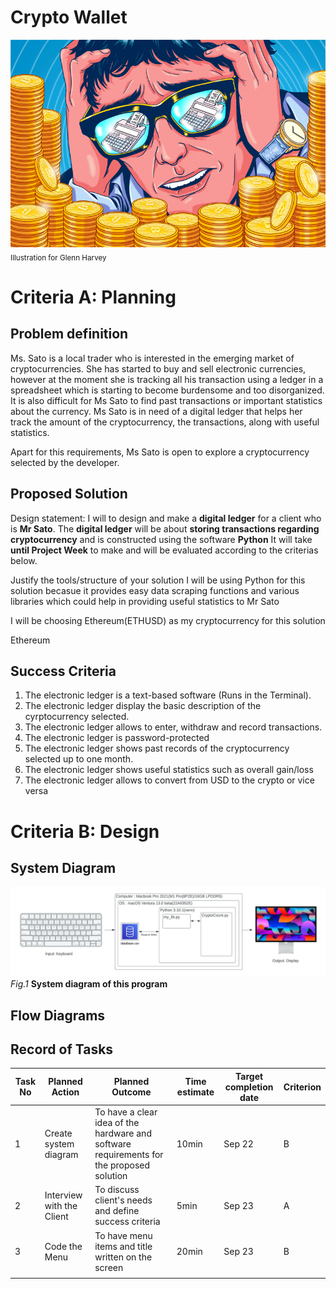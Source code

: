 # Crypto Wallet

![](22ROOSE-master768.gif)  
<sub>Illustration for Glenn Harvey</sub>

# Criteria A: Planning

## Problem definition

Ms. Sato is a local trader who is interested in the emerging market of cryptocurrencies. She has started to buy and sell electronic currencies, however at the moment she is tracking all his transaction using a ledger in a spreadsheet which is starting to become burdensome and too disorganized. It is also difficult for Ms Sato to find past transactions or important statistics about the currency. Ms Sato is in need of a digital ledger that helps her track the amount of the cryptocurrency, the transactions, along with useful statistics. 

Apart for this requirements, Ms Sato is open to explore a cryptocurrency selected by the developer.

## Proposed Solution

Design statement:
I will to design and make a **digital ledger** for a client who is **Mr Sato**. The **digital ledger** will be about **storing transactions  regarding cryptocurrency** and is constructed using the software **Python** It will take  **until Project Week** to make and will be evaluated according to the criterias below.

Justify the tools/structure of your solution
I will be using Python for this solution becasue it provides easy data scraping functions and various libraries which could help in providing useful statistics to Mr Sato

I will be choosing Ethereum(ETHUSD) as my cryptocurrency for this solution

Ethereum

## Success Criteria
1. The electronic ledger is a text-based software (Runs in the Terminal).
2. The electronic ledger display the basic description of the cyrptocurrency selected.
3. The electronic ledger allows to enter, withdraw and record transactions.
4. The electronic ledger is password-protected
5. The electronic ledger shows past records of the cryptocurrency selected up to one month.
6. The electronic ledger shows useful statistics such as overall gain/loss
7. The electronic ledger allows to convert from USD to the crypto or vice versa



# Criteria B: Design

## System Diagram
![](CryptoWallet_SysD.jpeg)
*Fig.1* **System diagram of this program**

## Flow Diagrams


## Record of Tasks
| Task No | Planned Action            | Planned Outcome                                                                          | Time estimate | Target completion date | Criterion |
|---------|---------------------------|------------------------------------------------------------------------------------------|---------------|------------------------|-----------|
| 1       | Create system diagram     | To have a clear idea of the hardware and software requirements for the proposed solution | 10min         | Sep 22                 | B         |
| 2       | Interview with the Client | To discuss client's needs and define success criteria                                    | 5min          | Sep 23                 | A         |
| 3       | Code the Menu             | To have menu items and title written on the screen                                       | 20min         | Sep 23                 | B         |
|         |                           |                                                                                          |               |                        |           |

